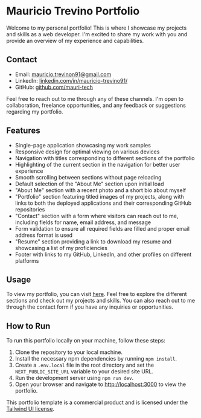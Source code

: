 # Mauricio Trevino Portfolio

Welcome to my personal portfolio! This is where I showcase my projects and skills as a web developer. I'm excited to share my work with you and provide an overview of my experience and capabilities.

## Contact

- Email: mauricio.trevinon91@gmail.com
- LinkedIn: [linkedin.com/in/mauricio-trevino91/](https://www.linkedin.com/in/mauricio-trevino91/)
- GitHub: [github.com/mauri-tech](https://github.com/mauri-tech)

Feel free to reach out to me through any of these channels. I'm open to collaboration, freelance opportunities, and any feedback or suggestions regarding my portfolio.

## Features

- Single-page application showcasing my work samples
- Responsive design for optimal viewing on various devices
- Navigation with titles corresponding to different sections of the portfolio
- Highlighting of the current section in the navigation for better user experience
- Smooth scrolling between sections without page reloading
- Default selection of the "About Me" section upon initial load
- "About Me" section with a recent photo and a short bio about myself
- "Portfolio" section featuring titled images of my projects, along with links to both the deployed applications and their corresponding GitHub repositories
- "Contact" section with a form where visitors can reach out to me, including fields for name, email address, and message
- Form validation to ensure all required fields are filled and proper email address format is used
- "Resume" section providing a link to download my resume and showcasing a list of my proficiencies
- Footer with links to my GitHub, LinkedIn, and other profiles on different platforms

## Usage

To view my portfolio, you can visit [here](https://portfolio-react-virid-eta.vercel.app/). Feel free to explore the different sections and check out my projects and skills. You can also reach out to me through the contact form if you have any inquiries or opportunities.
## How to Run

To run this portfolio locally on your machine, follow these steps:

1. Clone the repository to your local machine.
2. Install the necessary npm dependencies by running `npm install`.
3. Create a `.env.local` file in the root directory and set the `NEXT_PUBLIC_SITE_URL` variable to your desired site URL.
4. Run the development server using `npm run dev`.
5. Open your browser and navigate to [http://localhost:3000](http://localhost:3000) to view the portfolio.

This portfolio template is a commercial product and is licensed under the [Tailwind UI license](https://tailwindui.com/license).